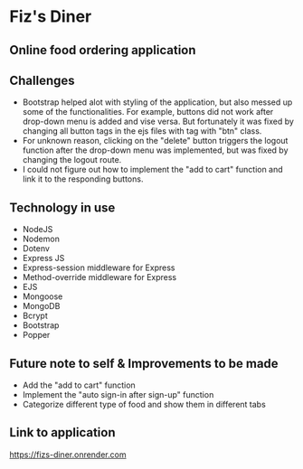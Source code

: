 # Fiz's Diner

## Online food ordering application

## Challenges

- Bootstrap helped alot with styling of the application, but also messed up some of the functionalities. For example, buttons did not work after drop-down menu is added and vise versa. But fortunately it was fixed by changing all button tags in the ejs files with <a> tag with "btn" class.
- For unknown reason, clicking on the "delete" button triggers the logout function after the drop-down menu was implemented, but was fixed by changing the logout route.
- I could not figure out how to implement the "add to cart" function and link it to the responding buttons.

## Technology in use

- NodeJS
- Nodemon
- Dotenv
- Express JS
- Express-session middleware for Express
- Method-override middleware for Express
- EJS
- Mongoose
- MongoDB
- Bcrypt
- Bootstrap
- Popper

## Future note to self & Improvements to be made

- Add the "add to cart" function
- Implement the "auto sign-in after sign-up" function
- Categorize different type of food and show them in different tabs

## Link to application

https://fizs-diner.onrender.com
